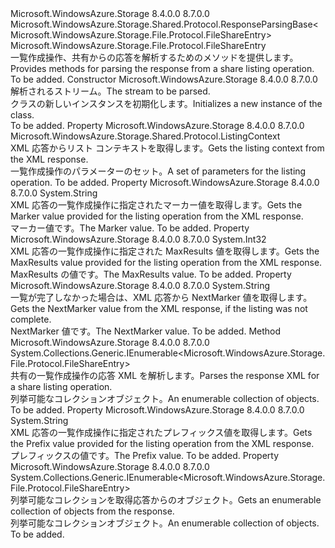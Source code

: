 <Type Name="ListSharesResponse" FullName="Microsoft.WindowsAzure.Storage.File.Protocol.ListSharesResponse">
  <TypeSignature Language="C#" Value="public sealed class ListSharesResponse : Microsoft.WindowsAzure.Storage.Shared.Protocol.ResponseParsingBase&lt;Microsoft.WindowsAzure.Storage.File.Protocol.FileShareEntry&gt;" />
  <TypeSignature Language="ILAsm" Value=".class public auto ansi sealed beforefieldinit ListSharesResponse extends Microsoft.WindowsAzure.Storage.Shared.Protocol.ResponseParsingBase`1&lt;class Microsoft.WindowsAzure.Storage.File.Protocol.FileShareEntry&gt;" />
  <TypeSignature Language="DocId" Value="T:Microsoft.WindowsAzure.Storage.File.Protocol.ListSharesResponse" />
  <TypeSignature Language="VB.NET" Value="Public NotInheritable Class ListSharesResponse&#xA;Inherits ResponseParsingBase(Of FileShareEntry)" />
  <TypeSignature Language="F#" Value="type ListSharesResponse = class&#xA;    inherit ResponseParsingBase&lt;FileShareEntry&gt;" />
  <AssemblyInfo>
    <AssemblyName>Microsoft.WindowsAzure.Storage</AssemblyName>
    <AssemblyVersion>8.4.0.0</AssemblyVersion>
    <AssemblyVersion>8.7.0.0</AssemblyVersion>
  </AssemblyInfo>
  <Base>
    <BaseTypeName>Microsoft.WindowsAzure.Storage.Shared.Protocol.ResponseParsingBase&lt;Microsoft.WindowsAzure.Storage.File.Protocol.FileShareEntry&gt;</BaseTypeName>
    <BaseTypeArguments>
      <BaseTypeArgument TypeParamName="T">Microsoft.WindowsAzure.Storage.File.Protocol.FileShareEntry</BaseTypeArgument>
    </BaseTypeArguments>
  </Base>
  <Interfaces />
  <Docs>
    <summary>
            <span data-ttu-id="926c0-101">一覧作成操作、共有からの応答を解析するためのメソッドを提供します。</span><span class="sxs-lookup"><span data-stu-id="926c0-101">Provides methods for parsing the response from a share listing operation.</span></span>
            </summary>
    <remarks>To be added.</remarks>
  </Docs>
  <Members>
    <Member MemberName=".ctor">
      <MemberSignature Language="C#" Value="public ListSharesResponse (System.IO.Stream stream);" />
      <MemberSignature Language="ILAsm" Value=".method public hidebysig specialname rtspecialname instance void .ctor(class System.IO.Stream stream) cil managed" />
      <MemberSignature Language="DocId" Value="M:Microsoft.WindowsAzure.Storage.File.Protocol.ListSharesResponse.#ctor(System.IO.Stream)" />
      <MemberSignature Language="F#" Value="new Microsoft.WindowsAzure.Storage.File.Protocol.ListSharesResponse : System.IO.Stream -&gt; Microsoft.WindowsAzure.Storage.File.Protocol.ListSharesResponse" Usage="new Microsoft.WindowsAzure.Storage.File.Protocol.ListSharesResponse stream" />
      <MemberType>Constructor</MemberType>
      <AssemblyInfo>
        <AssemblyName>Microsoft.WindowsAzure.Storage</AssemblyName>
        <AssemblyVersion>8.4.0.0</AssemblyVersion>
        <AssemblyVersion>8.7.0.0</AssemblyVersion>
      </AssemblyInfo>
      <Parameters>
        <Parameter Name="stream" Type="System.IO.Stream" />
      </Parameters>
      <Docs>
        <param name="stream"><span data-ttu-id="926c0-102">解析されるストリーム。</span><span class="sxs-lookup"><span data-stu-id="926c0-102">The stream to be parsed.</span></span></param>
        <summary>
            <span data-ttu-id="926c0-103"><see cref="T:Microsoft.WindowsAzure.Storage.File.Protocol.ListSharesResponse" /> クラスの新しいインスタンスを初期化します。</span><span class="sxs-lookup"><span data-stu-id="926c0-103">Initializes a new instance of the <see cref="T:Microsoft.WindowsAzure.Storage.File.Protocol.ListSharesResponse" /> class.</span></span>
            </summary>
        <remarks>To be added.</remarks>
      </Docs>
    </Member>
    <Member MemberName="ListingContext">
      <MemberSignature Language="C#" Value="public Microsoft.WindowsAzure.Storage.Shared.Protocol.ListingContext ListingContext { get; }" />
      <MemberSignature Language="ILAsm" Value=".property instance class Microsoft.WindowsAzure.Storage.Shared.Protocol.ListingContext ListingContext" />
      <MemberSignature Language="DocId" Value="P:Microsoft.WindowsAzure.Storage.File.Protocol.ListSharesResponse.ListingContext" />
      <MemberSignature Language="VB.NET" Value="Public ReadOnly Property ListingContext As ListingContext" />
      <MemberSignature Language="F#" Value="member this.ListingContext : Microsoft.WindowsAzure.Storage.Shared.Protocol.ListingContext" Usage="Microsoft.WindowsAzure.Storage.File.Protocol.ListSharesResponse.ListingContext" />
      <MemberType>Property</MemberType>
      <AssemblyInfo>
        <AssemblyName>Microsoft.WindowsAzure.Storage</AssemblyName>
        <AssemblyVersion>8.4.0.0</AssemblyVersion>
        <AssemblyVersion>8.7.0.0</AssemblyVersion>
      </AssemblyInfo>
      <ReturnValue>
        <ReturnType>Microsoft.WindowsAzure.Storage.Shared.Protocol.ListingContext</ReturnType>
      </ReturnValue>
      <Docs>
        <summary>
            <span data-ttu-id="926c0-104">XML 応答からリスト コンテキストを取得します。</span><span class="sxs-lookup"><span data-stu-id="926c0-104">Gets the listing context from the XML response.</span></span>
            </summary>
        <value><span data-ttu-id="926c0-105">一覧作成操作のパラメーターのセット。</span><span class="sxs-lookup"><span data-stu-id="926c0-105">A set of parameters for the listing operation.</span></span></value>
        <remarks>To be added.</remarks>
      </Docs>
    </Member>
    <Member MemberName="Marker">
      <MemberSignature Language="C#" Value="public string Marker { get; }" />
      <MemberSignature Language="ILAsm" Value=".property instance string Marker" />
      <MemberSignature Language="DocId" Value="P:Microsoft.WindowsAzure.Storage.File.Protocol.ListSharesResponse.Marker" />
      <MemberSignature Language="VB.NET" Value="Public ReadOnly Property Marker As String" />
      <MemberSignature Language="F#" Value="member this.Marker : string" Usage="Microsoft.WindowsAzure.Storage.File.Protocol.ListSharesResponse.Marker" />
      <MemberType>Property</MemberType>
      <AssemblyInfo>
        <AssemblyName>Microsoft.WindowsAzure.Storage</AssemblyName>
        <AssemblyVersion>8.4.0.0</AssemblyVersion>
        <AssemblyVersion>8.7.0.0</AssemblyVersion>
      </AssemblyInfo>
      <ReturnValue>
        <ReturnType>System.String</ReturnType>
      </ReturnValue>
      <Docs>
        <summary>
            <span data-ttu-id="926c0-106">XML 応答の一覧作成操作に指定されたマーカー値を取得します。</span><span class="sxs-lookup"><span data-stu-id="926c0-106">Gets the Marker value provided for the listing operation from the XML response.</span></span>
            </summary>
        <value><span data-ttu-id="926c0-107">マーカー値です。</span><span class="sxs-lookup"><span data-stu-id="926c0-107">The Marker value.</span></span></value>
        <remarks>To be added.</remarks>
      </Docs>
    </Member>
    <Member MemberName="MaxResults">
      <MemberSignature Language="C#" Value="public int MaxResults { get; }" />
      <MemberSignature Language="ILAsm" Value=".property instance int32 MaxResults" />
      <MemberSignature Language="DocId" Value="P:Microsoft.WindowsAzure.Storage.File.Protocol.ListSharesResponse.MaxResults" />
      <MemberSignature Language="VB.NET" Value="Public ReadOnly Property MaxResults As Integer" />
      <MemberSignature Language="F#" Value="member this.MaxResults : int" Usage="Microsoft.WindowsAzure.Storage.File.Protocol.ListSharesResponse.MaxResults" />
      <MemberType>Property</MemberType>
      <AssemblyInfo>
        <AssemblyName>Microsoft.WindowsAzure.Storage</AssemblyName>
        <AssemblyVersion>8.4.0.0</AssemblyVersion>
        <AssemblyVersion>8.7.0.0</AssemblyVersion>
      </AssemblyInfo>
      <ReturnValue>
        <ReturnType>System.Int32</ReturnType>
      </ReturnValue>
      <Docs>
        <summary>
            <span data-ttu-id="926c0-108">XML 応答の一覧作成操作に指定された MaxResults 値を取得します。</span><span class="sxs-lookup"><span data-stu-id="926c0-108">Gets the MaxResults value provided for the listing operation from the XML response.</span></span>
            </summary>
        <value><span data-ttu-id="926c0-109">MaxResults の値です。</span><span class="sxs-lookup"><span data-stu-id="926c0-109">The MaxResults value.</span></span></value>
        <remarks>To be added.</remarks>
      </Docs>
    </Member>
    <Member MemberName="NextMarker">
      <MemberSignature Language="C#" Value="public string NextMarker { get; }" />
      <MemberSignature Language="ILAsm" Value=".property instance string NextMarker" />
      <MemberSignature Language="DocId" Value="P:Microsoft.WindowsAzure.Storage.File.Protocol.ListSharesResponse.NextMarker" />
      <MemberSignature Language="VB.NET" Value="Public ReadOnly Property NextMarker As String" />
      <MemberSignature Language="F#" Value="member this.NextMarker : string" Usage="Microsoft.WindowsAzure.Storage.File.Protocol.ListSharesResponse.NextMarker" />
      <MemberType>Property</MemberType>
      <AssemblyInfo>
        <AssemblyName>Microsoft.WindowsAzure.Storage</AssemblyName>
        <AssemblyVersion>8.4.0.0</AssemblyVersion>
        <AssemblyVersion>8.7.0.0</AssemblyVersion>
      </AssemblyInfo>
      <ReturnValue>
        <ReturnType>System.String</ReturnType>
      </ReturnValue>
      <Docs>
        <summary>
            <span data-ttu-id="926c0-110">一覧が完了しなかった場合は、XML 応答から NextMarker 値を取得します。</span><span class="sxs-lookup"><span data-stu-id="926c0-110">Gets the NextMarker value from the XML response, if the listing was not complete.</span></span>
            </summary>
        <value><span data-ttu-id="926c0-111">NextMarker 値です。</span><span class="sxs-lookup"><span data-stu-id="926c0-111">The NextMarker value.</span></span></value>
        <remarks>To be added.</remarks>
      </Docs>
    </Member>
    <Member MemberName="ParseXml">
      <MemberSignature Language="C#" Value="protected override System.Collections.Generic.IEnumerable&lt;Microsoft.WindowsAzure.Storage.File.Protocol.FileShareEntry&gt; ParseXml ();" />
      <MemberSignature Language="ILAsm" Value=".method familyhidebysig virtual instance class System.Collections.Generic.IEnumerable`1&lt;class Microsoft.WindowsAzure.Storage.File.Protocol.FileShareEntry&gt; ParseXml() cil managed" />
      <MemberSignature Language="DocId" Value="M:Microsoft.WindowsAzure.Storage.File.Protocol.ListSharesResponse.ParseXml" />
      <MemberSignature Language="VB.NET" Value="Protected Overrides Function ParseXml () As IEnumerable(Of FileShareEntry)" />
      <MemberSignature Language="F#" Value="override this.ParseXml : unit -&gt; seq&lt;Microsoft.WindowsAzure.Storage.File.Protocol.FileShareEntry&gt;" Usage="listSharesResponse.ParseXml " />
      <MemberType>Method</MemberType>
      <AssemblyInfo>
        <AssemblyName>Microsoft.WindowsAzure.Storage</AssemblyName>
        <AssemblyVersion>8.4.0.0</AssemblyVersion>
        <AssemblyVersion>8.7.0.0</AssemblyVersion>
      </AssemblyInfo>
      <ReturnValue>
        <ReturnType>System.Collections.Generic.IEnumerable&lt;Microsoft.WindowsAzure.Storage.File.Protocol.FileShareEntry&gt;</ReturnType>
      </ReturnValue>
      <Parameters />
      <Docs>
        <summary>
            <span data-ttu-id="926c0-112">共有の一覧作成操作の応答 XML を解析します。</span><span class="sxs-lookup"><span data-stu-id="926c0-112">Parses the response XML for a share listing operation.</span></span>
            </summary>
        <returns><span data-ttu-id="926c0-113">列挙可能なコレクション<see cref="T:Microsoft.WindowsAzure.Storage.File.Protocol.FileShareEntry" />オブジェクト。</span><span class="sxs-lookup"><span data-stu-id="926c0-113">An enumerable collection of <see cref="T:Microsoft.WindowsAzure.Storage.File.Protocol.FileShareEntry" /> objects.</span></span></returns>
        <remarks>To be added.</remarks>
      </Docs>
    </Member>
    <Member MemberName="Prefix">
      <MemberSignature Language="C#" Value="public string Prefix { get; }" />
      <MemberSignature Language="ILAsm" Value=".property instance string Prefix" />
      <MemberSignature Language="DocId" Value="P:Microsoft.WindowsAzure.Storage.File.Protocol.ListSharesResponse.Prefix" />
      <MemberSignature Language="VB.NET" Value="Public ReadOnly Property Prefix As String" />
      <MemberSignature Language="F#" Value="member this.Prefix : string" Usage="Microsoft.WindowsAzure.Storage.File.Protocol.ListSharesResponse.Prefix" />
      <MemberType>Property</MemberType>
      <AssemblyInfo>
        <AssemblyName>Microsoft.WindowsAzure.Storage</AssemblyName>
        <AssemblyVersion>8.4.0.0</AssemblyVersion>
        <AssemblyVersion>8.7.0.0</AssemblyVersion>
      </AssemblyInfo>
      <ReturnValue>
        <ReturnType>System.String</ReturnType>
      </ReturnValue>
      <Docs>
        <summary>
            <span data-ttu-id="926c0-114">XML 応答の一覧作成操作に指定されたプレフィックス値を取得します。</span><span class="sxs-lookup"><span data-stu-id="926c0-114">Gets the Prefix value provided for the listing operation from the XML response.</span></span>
            </summary>
        <value><span data-ttu-id="926c0-115">プレフィックスの値です。</span><span class="sxs-lookup"><span data-stu-id="926c0-115">The Prefix value.</span></span></value>
        <remarks>To be added.</remarks>
      </Docs>
    </Member>
    <Member MemberName="Shares">
      <MemberSignature Language="C#" Value="public System.Collections.Generic.IEnumerable&lt;Microsoft.WindowsAzure.Storage.File.Protocol.FileShareEntry&gt; Shares { get; }" />
      <MemberSignature Language="ILAsm" Value=".property instance class System.Collections.Generic.IEnumerable`1&lt;class Microsoft.WindowsAzure.Storage.File.Protocol.FileShareEntry&gt; Shares" />
      <MemberSignature Language="DocId" Value="P:Microsoft.WindowsAzure.Storage.File.Protocol.ListSharesResponse.Shares" />
      <MemberSignature Language="VB.NET" Value="Public ReadOnly Property Shares As IEnumerable(Of FileShareEntry)" />
      <MemberSignature Language="F#" Value="member this.Shares : seq&lt;Microsoft.WindowsAzure.Storage.File.Protocol.FileShareEntry&gt;" Usage="Microsoft.WindowsAzure.Storage.File.Protocol.ListSharesResponse.Shares" />
      <MemberType>Property</MemberType>
      <AssemblyInfo>
        <AssemblyName>Microsoft.WindowsAzure.Storage</AssemblyName>
        <AssemblyVersion>8.4.0.0</AssemblyVersion>
        <AssemblyVersion>8.7.0.0</AssemblyVersion>
      </AssemblyInfo>
      <ReturnValue>
        <ReturnType>System.Collections.Generic.IEnumerable&lt;Microsoft.WindowsAzure.Storage.File.Protocol.FileShareEntry&gt;</ReturnType>
      </ReturnValue>
      <Docs>
        <summary>
            <span data-ttu-id="926c0-116">列挙可能なコレクションを取得<see cref="T:Microsoft.WindowsAzure.Storage.File.Protocol.FileShareEntry" />応答からのオブジェクト。</span><span class="sxs-lookup"><span data-stu-id="926c0-116">Gets an enumerable collection of <see cref="T:Microsoft.WindowsAzure.Storage.File.Protocol.FileShareEntry" /> objects from the response.</span></span>
            </summary>
        <value><span data-ttu-id="926c0-117">列挙可能なコレクション<see cref="T:Microsoft.WindowsAzure.Storage.File.Protocol.FileShareEntry" />オブジェクト。</span><span class="sxs-lookup"><span data-stu-id="926c0-117">An enumerable collection of <see cref="T:Microsoft.WindowsAzure.Storage.File.Protocol.FileShareEntry" /> objects.</span></span></value>
        <remarks>To be added.</remarks>
      </Docs>
    </Member>
  </Members>
</Type>